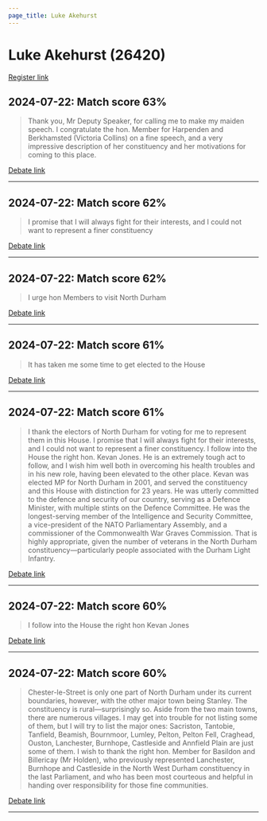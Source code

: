 ```yaml
---
page_title: Luke Akehurst
---
```


# Luke Akehurst  (26420)

[Register link](https://www.theyworkforyou.com/mp/26420/register)



## 2024-07-22: Match score 63%

>Thank you, Mr Deputy Speaker, for calling me to make my maiden speech. I congratulate the hon. Member for Harpenden and Berkhamsted (Victoria Collins) on a fine speech, and a very impressive description of her constituency and her motivations for coming to this place.

[Debate link](https://www.theyworkforyou.com/debates/?id=2024-07-22e.480.0) 

---



## 2024-07-22: Match score 62%

>I promise that I will always fight for their interests, and I could not want to represent a finer constituency

[Debate link](https://www.theyworkforyou.com/debates/?id=2024-07-22e.480.0) 

---



## 2024-07-22: Match score 62%

>I urge hon Members to visit North Durham

[Debate link](https://www.theyworkforyou.com/debates/?id=2024-07-22e.480.0) 

---



## 2024-07-22: Match score 61%

>It has taken me some time to get elected to the House

[Debate link](https://www.theyworkforyou.com/debates/?id=2024-07-22e.480.0) 

---



## 2024-07-22: Match score 61%

>I thank the electors of North Durham for voting for me to represent them in this House. I promise that I will always fight for their interests, and I could not want to represent a finer constituency. I follow into the House the right hon. Kevan Jones. He is an extremely tough act to follow, and I wish him well both in overcoming his health troubles and in his new role, having been elevated to the other place. Kevan was elected MP for North Durham in 2001, and served the constituency and this House with distinction for 23 years. He was utterly committed to the defence and security of our country, serving as a Defence Minister, with multiple stints on the Defence Committee. He was the longest-serving member of the Intelligence and Security Committee, a vice-president of the NATO Parliamentary Assembly, and a commissioner of the Commonwealth War Graves Commission. That is highly appropriate, given the number of veterans in the North Durham constituency—particularly people associated with the Durham Light Infantry.

[Debate link](https://www.theyworkforyou.com/debates/?id=2024-07-22e.480.0) 

---



## 2024-07-22: Match score 60%

>I follow into the House the right hon Kevan Jones

[Debate link](https://www.theyworkforyou.com/debates/?id=2024-07-22e.480.0) 

---



## 2024-07-22: Match score 60%

>Chester-le-Street is only one part of North Durham under its current boundaries, however, with the other major town being Stanley. The constituency is rural—surprisingly so. Aside from the two main towns, there are numerous villages. I may get into trouble for not listing some of them, but I will try to list the major ones: Sacriston, Tantobie, Tanfield, Beamish, Bournmoor, Lumley, Pelton, Pelton Fell, Craghead, Ouston, Lanchester, Burnhope, Castleside and Annfield Plain are just some of them. I wish to thank the right hon. Member for Basildon and Billericay (Mr Holden), who previously represented Lanchester, Burnhope and Castleside in the North West Durham constituency in the last Parliament, and who has been most courteous and helpful in handing over responsibility for those fine communities.

[Debate link](https://www.theyworkforyou.com/debates/?id=2024-07-22e.480.0) 

---

